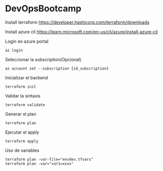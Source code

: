 # DevOpsBootcamp


Install terraform
https://developer.hashicorp.com/terraform/downloads

Install azure cli
https://learn.microsoft.com/en-us/cli/azure/install-azure-cli

Login en azure portal
```console
az login
```

Seleccionar la subscription(Opcional)
```console
az account set --subscription {id_subscription}
```

Inicializar el backend
```console
terraform init
```

Validar la sintaxis
```console
terraform validate
```

Generar el plan
```console
terraform plan
```

Ejecutar el apply
```console
terraform apply
```

Uso de variables
```console
terraform plan -var-file="envdev.tfvars"
terraform plan -var="var1=xxxx"
```
